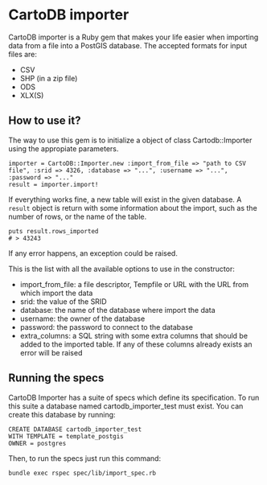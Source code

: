 # CartoDB importer #

CartoDB importer is a Ruby gem that makes your life easier when importing data from a file into a PostGIS database. The accepted formats for input files are:

  - CSV
  - SHP (in a zip file)
  - ODS
  - XLX(S)
  
## How to use it? ##

The way to use this gem is to initialize a object of class Cartodb::Importer using the appropiate parameters.

    importer = CartoDB::Importer.new :import_from_file => "path to CSV file", :srid => 4326, :database => "...", :username => "...", :password => "..."
    result = importer.import!
  
If everything works fine, a new table will exist in the given database. A `result` object is return with some information about the import, such as the number of rows, or the name of the table.

    puts result.rows_imported
    # > 43243
  
If any error happens, an exception could be raised.

This is the list with all the available options to use in the constructor:

  - import_from_file: a file descriptor, Tempfile or URL with the URL from which import the data
  - srid: the value of the SRID 
  - database: the name of the database where import the data
  - username: the owner of the database
  - password: the password to connect to the database
  - extra_columns: a SQL string with some extra columns that should be added to the imported table. If any of these columns already exists an error will be raised
  
## Running the specs ##

CartoDB Importer has a suite of specs which define its specification. To run this suite a database named cartodb_importer_test must exist. You can create this database by running:

    CREATE DATABASE cartodb_importer_test
    WITH TEMPLATE = template_postgis
    OWNER = postgres

Then, to run the specs just run this command:

    bundle exec rspec spec/lib/import_spec.rb
    
